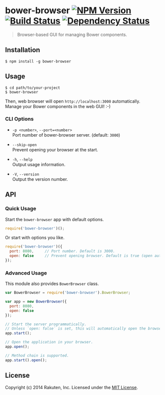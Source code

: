 # bower-browser [![NPM Version][npm-image]][npm-url] [![Build Status][travis-image]][travis-url] [![Dependency Status][deps-image]][deps-url]

> Browser-based GUI for managing Bower components.

## Installation

```shell
$ npm install -g bower-browser
```

## Usage

```shell
$ cd path/to/your-project
$ bower-browser
```

Then, web browser will open `http://localhost:3000` automatically.  
Manage your Bower components in the web GUI! :-)

### CLI Options
* `-p <number>`, `--port=<number>`  
  Port number of bower-browser server. (default: `3000`)

* `--skip-open`  
  Prevent opening your browser at the start.

* `-h`, `--help`  
  Output usage information.

* `-V`, `--version`  
  Output the version number.

## API

### Quick Usage
Start the `bower-browser` app with default options.

```javascript
require('bower-browser')();
```

Or start with options you like.

```javascript
require('bower-browser')({
  port: 8080,     // Port number. Default is 3000.
  open: false     // Prevent opening browser. Default is true (open automatically).
});
```

### Advanced Usage
This module also provides `BowerBrowser` class.

```javascript
var BowerBrowser = require('bower-browser').BowerBrowser;

var app = new BowerBrowser({
  port: 8080,
  open: false
});

// Start the server programmatically.
// Unless `open: false` is set, this will automatically open the browser.
app.start();

// Open the application in your browser.
app.open();

// Method chain is supported.
app.start().open();
```

## License
Copyright (c) 2014 Rakuten, Inc. Licensed under the [MIT License](LICENSE).

[npm-image]: https://img.shields.io/npm/v/bower-browser.svg?style=flat
[npm-url]: https://www.npmjs.org/package/bower-browser
[travis-image]: https://img.shields.io/travis/rakuten-frontend/bower-browser/master.svg?style=flat
[travis-url]: https://travis-ci.org/rakuten-frontend/bower-browser
[deps-image]: http://img.shields.io/david/rakuten-frontend/bower-browser.svg?style=flat
[deps-url]: https://david-dm.org/rakuten-frontend/bower-browser
